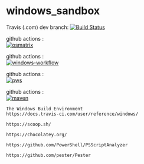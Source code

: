 # windows_sandbox

Travis (.com) dev branch:
[![Build Status](https://travis-ci.com/githubfoam/windows_sandbox.svg?branch=master)](https://travis-ci.com/githubfoam/windows_sandbox)  

github actions :  
[![osmatrix](https://github.com/githubfoam/windows_sandbox/workflows/osmatrix/badge.svg)](https://github.com/githubfoam/windows_sandbox/actions?query=workflow%3A%22osmatrix%22+branch%3Afeature_githubactions)  

github actions :  
[![windows-workflow](https://github.com/githubfoam/windows_sandbox/workflows/windows-workflow/badge.svg)](https://github.com/githubfoam/windows_sandbox/actions?query=workflow%3A%22windows-workflow%22+branch%3Afeature_githubactions)  

github actions :  
[![pws](https://github.com/githubfoam/windows_sandbox/workflows/pws/badge.svg)](https://github.com/githubfoam/windows_sandbox/actions?query=workflow%3A%22pws%22+branch%3Afeature_githubactions)  

github actions :  
[![maven](https://github.com/githubfoam/windows_sandbox/workflows/maven/badge.svg)](https://github.com/githubfoam/windows_sandbox/actions?query=workflow%3A%22maven%22+branch%3Afeature_githubactions)  

~~~
The Windows Build Environment
https://docs.travis-ci.com/user/reference/windows/

https://scoop.sh/

https://chocolatey.org/

https://github.com/PowerShell/PSScriptAnalyzer

https://github.com/pester/Pester

~~~

